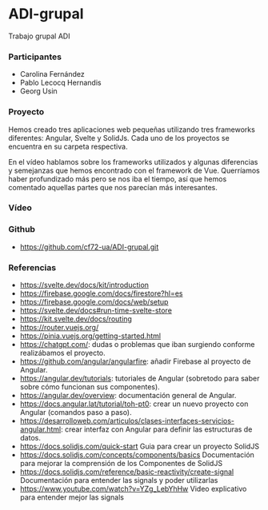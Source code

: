 # ADI-grupal
Trabajo grupal ADI

### Participantes
- Carolina Fernández
- Pablo Lecocq Hernandis
- Georg Usin

### Proyecto

Hemos creado tres aplicaciones web pequeñas utilizando tres frameworks diferentes: Angular, Svelte y SolidJs. Cada uno de los proyectos se encuentra en su carpeta respectiva. 

En el vídeo hablamos sobre los frameworks utilizados y algunas diferencias y semejanzas que hemos encontrado con el framework de Vue. Querríamos haber profundizado más pero se nos iba el tiempo, así que hemos comentado aquellas partes que nos parecían más interesantes.

### Vídeo

### Github
- https://github.com/cf72-ua/ADI-grupal.git

### Referencias
- https://svelte.dev/docs/kit/introduction
- https://firebase.google.com/docs/firestore?hl=es
- https://firebase.google.com/docs/web/setup
- https://svelte.dev/docs#run-time-svelte-store
- https://kit.svelte.dev/docs/routing
- https://router.vuejs.org/
- https://pinia.vuejs.org/getting-started.html 
- https://chatgpt.com/: dudas o problemas que iban surgiendo conforme realizábamos el proyecto.
- https://github.com/angular/angularfire: añadir Firebase al proyecto de Angular.
- https://angular.dev/tutorials: tutoriales de Angular (sobretodo para saber sobre cómo funcionan sus componentes).
- https://angular.dev/overview: documentación general de Angular.
- https://docs.angular.lat/tutorial/toh-pt0: crear un nuevo proyecto con Angular (comandos paso a paso).
- https://desarrolloweb.com/articulos/clases-interfaces-servicios-angular.html: crear interfaz con Angular para definir las estructuras de datos.
- https://docs.solidjs.com/quick-start Guia para crear un proyecto SolidJS
- https://docs.solidjs.com/concepts/components/basics Documentación para mejorar la comprensión de los Componentes de SolidJS
- https://docs.solidjs.com/reference/basic-reactivity/create-signal Documentación para entender las signals y poder utilizarlas
- https://www.youtube.com/watch?v=YZg_LebYhHw Video explicativo para entender mejor las signals
